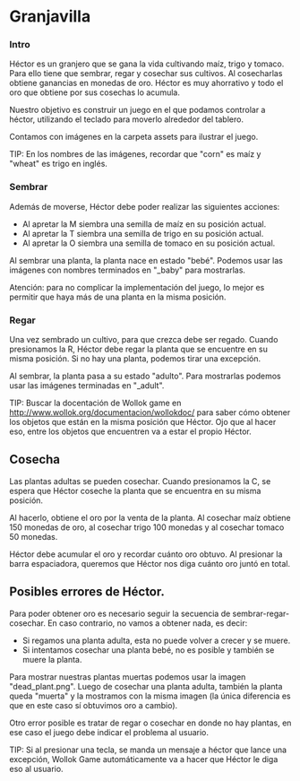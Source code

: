 # Granjavilla

### Intro
Héctor es un granjero que se gana la vida cultivando maíz, trigo y tomaco. 
Para ello tiene que sembrar, regar y cosechar sus cultivos.
Al cosecharlas obtiene ganancias en monedas de oro.
Héctor es muy ahorrativo y todo el oro que obtiene por sus cosechas lo acumula.

Nuestro objetivo es construir un juego en el que podamos controlar a héctor, 
utilizando el teclado para moverlo alrededor del tablero. 

Contamos con imágenes en la carpeta assets para ilustrar el juego.

TIP: En los nombres de las imágenes, recordar que "corn" es maíz y "wheat" es trigo en inglés.

### Sembrar
Además de moverse, Héctor debe poder realizar las siguientes acciones:
- Al apretar la M siembra una semilla de maíz en su posición actual.
- Al apretar la T siembra una semilla de trigo en su posición actual.
- Al apretar la O siembra una semilla de tomaco en su posición actual.

Al sembrar una planta, la planta nace en estado "bebé".
Podemos usar las imágenes con nombres terminados en "_baby" para mostrarlas.

Atención: para no complicar la implementación del juego, 
lo mejor es permitir que haya más de una planta en la misma posición.

### Regar
Una vez sembrado un cultivo, para que crezca debe ser regado. 
Cuando presionamos la R, Héctor debe regar la planta que se encuentre en su misma posición.
Si no hay una planta, podemos tirar una excepción.

Al sembrar, la planta pasa a su estado "adulto". 
Para mostrarlas podemos usar las imágenes terminadas en "_adult".

TIP: Buscar la docentación de Wollok game en http://www.wollok.org/documentacion/wollokdoc/ 
para saber cómo obtener los objetos que están en la misma posición que Héctor.
Ojo que al hacer eso, entre los objetos que encuentren va a estar el propio Héctor.

## Cosecha
Las plantas adultas se pueden cosechar.
Cuando presionamos la C, se espera que Héctor coseche la planta que se encuentra en su misma posición.

Al hacerlo, obtiene el oro por la venta de la planta.
Al cosechar maíz obtiene 150 monedas de oro,
al cosechar trigo 100 monedas
y al cosechar tomaco 50 monedas.

Héctor debe acumular el oro y recordar cuánto oro obtuvo.
Al presionar la barra espaciadora, queremos que Héctor nos diga cuánto oro juntó en total.

## Posibles errores de Héctor.
Para poder obtener oro es necesario seguir la secuencia de sembrar-regar-cosechar.
En caso contrario, no vamos a obtener nada, es decir:
- Si regamos una planta adulta, esta no puede volver a crecer y se muere.
- Si intentamos cosechar una planta bebé, no es posible y también se muere la planta.

Para mostrar nuestras plantas muertas podemos usar la imagen "dead_plant.png".
Luego de cosechar una planta adulta, también la planta queda "muerta" 
y la mostramos con la misma imagen (la única diferencia es que en este caso sí obtuvimos oro a cambio).

Otro error posible es tratar de regar o cosechar en donde no hay plantas, 
en ese caso el juego debe indicar el problema al usuario.

TIP: Si al presionar una tecla, se manda un mensaje a héctor que lance una excepción,
Wollok Game automáticamente va a hacer que Héctor le diga eso al usuario.
